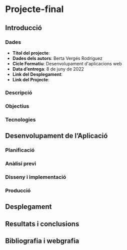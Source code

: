 # Projecte-final
## Introducció
### Dades
- **Títol del projecte**:
- **Dades dels autors**: Berta Vergés Rodríguez
- **Cicle Formatiu**: Desenvolupament d'aplicacions web
- **Data d’entrega**: 8 de juny de 2022
- **Link del Desplegament**:
- **Link del Projecte**: 
### Descripció
### Objectius
### Tecnologies
## Desenvolupament de l’Aplicació
### Planificació
### Anàlisi previ
### Disseny i implementació
### Producció
## Desplegament
## Resultats i conclusions
## Bibliografia i webgrafia

